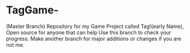 # TagGame-
(Master Branch)
Repository for my Game Project called Tag!(early Name), Open source for anyone that can help 
Use this branch to check your progress.
Make another branch for major additions or changes if you are not me.

